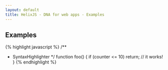 ```yaml
---
layout: default
title: HelixJS - DNA for web apps - Examples
---
```


## Examples

{% highlight javascript %}
/**
 * SyntaxHighlighter
 */
function foo()
{
    if (counter <= 10)
        return;
    // it works!
}
{% endhighlight %}
